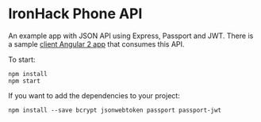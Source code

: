 # IronHack Phone API

An example app with JSON API using Express, Passport and JWT. There is a sample [client Angular 2 app](https://github.com/assimovt/ironhack-phone-app) that consumes this API.

To start:

```
npm install
npm start
```

If you want to add the dependencies to your project:

`npm install --save bcrypt jsonwebtoken passport passport-jwt`
